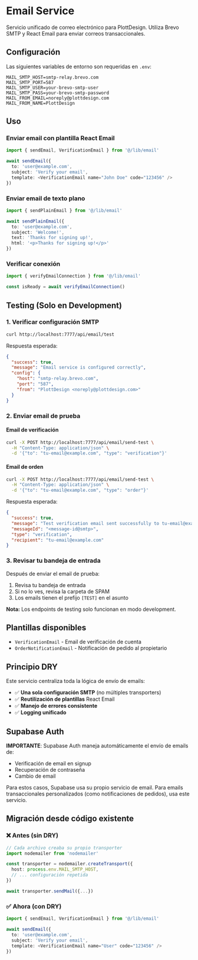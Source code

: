 # Email Service

Servicio unificado de correo electrónico para PlottDesign. Utiliza Brevo SMTP y React Email para enviar correos transaccionales.

## Configuración

Las siguientes variables de entorno son requeridas en `.env`:

```env
MAIL_SMTP_HOST=smtp-relay.brevo.com
MAIL_SMTP_PORT=587
MAIL_SMTP_USER=your-brevo-smtp-user
MAIL_SMTP_PASS=your-brevo-smtp-password
MAIL_FROM_EMAIL=noreply@plottdesign.com
MAIL_FROM_NAME=PlottDesign
```

## Uso

### Enviar email con plantilla React Email

```typescript
import { sendEmail, VerificationEmail } from '@/lib/email'

await sendEmail({
  to: 'user@example.com',
  subject: 'Verify your email',
  template: <VerificationEmail name="John Doe" code="123456" />
})
```

### Enviar email de texto plano

```typescript
import { sendPlainEmail } from '@/lib/email'

await sendPlainEmail({
  to: 'user@example.com',
  subject: 'Welcome!',
  text: 'Thanks for signing up!',
  html: '<p>Thanks for signing up!</p>'
})
```

### Verificar conexión

```typescript
import { verifyEmailConnection } from '@/lib/email'

const isReady = await verifyEmailConnection()
```

## Testing (Solo en Development)

### 1. Verificar configuración SMTP

```bash
curl http://localhost:7777/api/email/test
```

Respuesta esperada:
```json
{
  "success": true,
  "message": "Email service is configured correctly",
  "config": {
    "host": "smtp-relay.brevo.com",
    "port": "587",
    "from": "PlottDesign <noreply@plottdesign.com>"
  }
}
```

### 2. Enviar email de prueba

#### Email de verificación
```bash
curl -X POST http://localhost:7777/api/email/send-test \
  -H "Content-Type: application/json" \
  -d '{"to": "tu-email@example.com", "type": "verification"}'
```

#### Email de orden
```bash
curl -X POST http://localhost:7777/api/email/send-test \
  -H "Content-Type: application/json" \
  -d '{"to": "tu-email@example.com", "type": "order"}'
```

Respuesta esperada:
```json
{
  "success": true,
  "message": "Test verification email sent successfully to tu-email@example.com",
  "messageId": "<message-id@smtp>",
  "type": "verification",
  "recipient": "tu-email@example.com"
}
```

### 3. Revisar tu bandeja de entrada

Después de enviar el email de prueba:
1. Revisa tu bandeja de entrada
2. Si no lo ves, revisa la carpeta de SPAM
3. Los emails tienen el prefijo `[TEST]` en el asunto

**Nota:** Los endpoints de testing solo funcionan en modo development.

## Plantillas disponibles

- `VerificationEmail` - Email de verificación de cuenta
- `OrderNotificationEmail` - Notificación de pedido al propietario

## Principio DRY

Este servicio centraliza toda la lógica de envío de emails:

- ✅ **Una sola configuración SMTP** (no múltiples transporters)
- ✅ **Reutilización de plantillas** React Email
- ✅ **Manejo de errores consistente**
- ✅ **Logging unificado**

## Supabase Auth

**IMPORTANTE**: Supabase Auth maneja automáticamente el envío de emails de:
- Verificación de email en signup
- Recuperación de contraseña
- Cambio de email

Para estos casos, Supabase usa su propio servicio de email. Para emails transaccionales personalizados (como notificaciones de pedidos), usa este servicio.

## Migración desde código existente

### ❌ Antes (sin DRY)
```typescript
// Cada archivo creaba su propio transporter
import nodemailer from 'nodemailer'

const transporter = nodemailer.createTransport({
  host: process.env.MAIL_SMTP_HOST,
  // ... configuración repetida
})

await transporter.sendMail({...})
```

### ✅ Ahora (con DRY)
```typescript
import { sendEmail, VerificationEmail } from '@/lib/email'

await sendEmail({
  to: 'user@example.com',
  subject: 'Verify your email',
  template: <VerificationEmail name="User" code="123456" />
})
```
